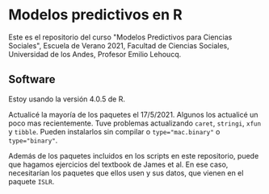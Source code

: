 # Modelos predictivos en R

Este es el repositorio del curso "Modelos Predictivos para Ciencias Sociales", Escuela de Verano 2021, Facultad de Ciencias Sociales, Universidad de los Andes, Profesor Emilio Lehoucq.

## Software

Estoy usando la versión 4.0.5 de R.

Actualicé la mayoría de los paquetes el 17/5/2021. Algunos los actualicé un poco mas recientemente. Tuve problemas actualizando `caret`, `stringi`, `xfun` y `tibble`. Pueden instalarlos sin compilar o `type="mac.binary"` o `type="binary"`.

Además de los paquetes incluidos en los scripts en este repositorio, puede que hagamos ejercicios del textbook de James et al. En ese caso, necesitarían los paquetes que ellos usen y sus datos, que vienen en el paquete `ISLR`.

